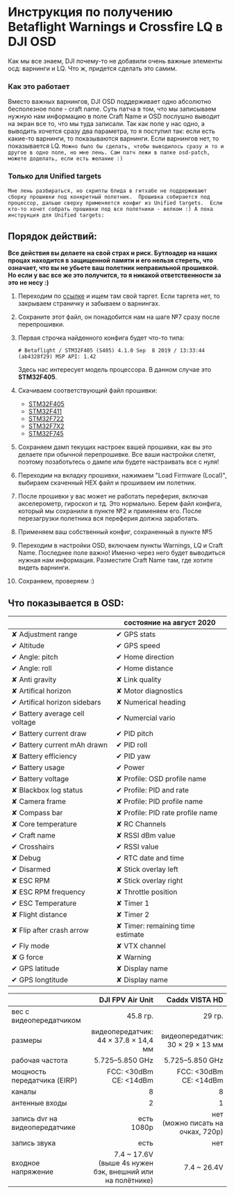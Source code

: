 # Инструкция по получению Betaflight Warnings и Crossfire LQ в DJI OSD

Как мы все знаем, DJI почему-то не добавили очень важные элементы осд: варнинги и LQ. 
Что ж, придется сделать это самим.

### Как это работает

Вместо важных варнингов, DJI OSD поддерживает одно абсолютно бесполезное поле - craft name. 
Суть патча в том, что мы записываем нужную нам информацию в поле Craft Name и OSD послушно выводит на экран все то, что мы туда записали.
Так как поле у нас одно, а выводить хочется сразу два параметра, то я поступил так: если есть какие-то варнинги, то показываются варнинги. Если варнингов нет, то показывается LQ.
`Можно было бы сделать, чтобы выводилось сразу и то и другое в одно поле, но мне лень. Сам патч лежи в папке osd-patch, можете доделать, если есть желание :)`

### Только для Unified targets

`Мне лень разбираться, но скрипты блида в гитхабе не поддерживают сборку прошивки под конкретный полетник. 
Прошивка собирается под процессор, дальше сверху применяется конфиг из Unified targets. 
Если кто-то хочет собрать прошивки под все полетники - велком :) А пока инструкция для Unified targets:`


## Порядок действий:

**Все действия вы делаете на свой страх и риск. 
Бутлоадер на наших процах находится в защищенной памяти и его нельзя стереть, что означает, что вы не убьете ваш полетник неправильной прошивкой.
Но если у вас все же это получится, то я никакой ответственности за это не несу :)**

1. Переходим по [ссылке](https://github.com/betaflight/unified-targets/tree/master/configs/default) и ищем там свой таргет. 
Если таргета нет, то закрываем страничку и забываем о варнингах.

1. Сохраните этот файл, он понадобится нам на шаге №7 сразу после перепрошивки.

1. Первая строчка найденного конфига будет что-то типа:
   
    `# Betaflight / STM32F405 (S405) 4.1.0 Sep  8 2019 / 13:33:44 (ab4328f29) MSP API: 1.42`

    Здесь нас интересует модель процессора. В данном случае это **STM32F405**. 
    
1. Скачиваем соответствующий файл прошивки:
    * [STM32F405](/4.2.3_hex/betaflight_4.2.3_STM32F405_norevision.hex)
    * [STM32F411](/4.2.3_hex/betaflight_4.2.3_STM32F411_norevision.hex)
    * [STM32F722](/4.2.3_hex/betaflight_4.2.3_STM32F7X2_norevision.hex)
    * [STM32F7X2](/4.2.3_hex/betaflight_4.2.3_STM32F7X2_norevision.hex)
    * [STM32F745](/4.2.3_hex/betaflight_4.2.3_STM32F745_norevision.hex)

1. Сохраняем дамп текущих настроек вашей прошивки, как вы это делаете при обычной перепрошивке. Все ваши настройки слетят, поэтому позаботьтесь о дампе или будете настраивать все с нуля!

1. Переходим на вкладку прошивки, нажимаем "Load Firmware (Local)", выбираем скаченный HEX файл и прошиваем им полетник.

1. После прошивки у вас может не работать переферия, включая акселерометр, гироскоп и тд. Это нормально. 
Берем файл конфига, который мы сохранили в пункте №2 и применяем его. После перезагрузки полетника вся переферия должна заработать.

1. Применяем ваш собственный конфиг, сохраненный в пункте №5

1. Переходим в настройки OSD, включаем пункты Warnings, LQ и Craft Name. Последнее поле важно! Именно через него будет выводиться нужная нам информация. Разместите Craft Name там, где хотите видеть варнинги.

1. Сохраняем, проверяем :)

## Что показывается в OSD:
|                                                              | состояние на август 2020         |
| ------------------------------------------------------------ | -------------------------------- |
| ✘ Adjustment range                                           | ✔ GPS stats                      |
| ✔ Altitude                                                   | ✔ GPS speed                      |
| ✔ Angle: pitch                                               | ✔ Home direction                 |
| ✔ Angle: roll                                                | ✔ Home distance                  |
| ✘ Anti gravity                                               | ✘ Link quality                   |
| ✘ Artifical horizon                                          | ✘ Motor diagnostics              |
| ✔ Artifical horizon sidebars                                 | ✘ Numerical heading              |
| ✔ Battery average cell voltage                               | ✔ Numercial vario                |
| ✔ Battery current draw                                       | ✔ PID pitch                      |
| ✔ Battery current mAh drawn                                  | ✔ PID roll                       |
| ✘ Battery efficiency                                         | ✔ PID yaw                        |
| ✔ Battery usage                                              | ✔ Power                          |
| ✔ Battery voltage                                            | ✘ Profile: OSD profile name      |
| ✘ Blackbox log status                                        | ✔ Profile: PID and rate          |
| ✘ Camera frame                                               | ✘ Profile: PID profile name      |
| ✘ Compass bar                                                | ✘ Profile: PID rate profile name |
| ✘ Core temperature                                           | ✘ RC Channels                    |
| ✔ Craft name                                                 | ✘ RSSI dBm value                 |
| ✔ Crosshairs                                                 | ✔ RSSI value                     |
| ✘ Debug                                                      | ✔ RTC date and time              |
| ✔ Disarmed                                                   | ✘ Stick overlay left             |
| ✘ ESC RPM                                                    | ✘ Stick overlay right            |
| ✘ ESC RPM frequency                                          | ✘ Throttle position              |
| ✔ ESC Temperature                                            | ✘ Timer 1                        |
| ✘ Flight distance                                            | ✘ Timer 2                        |
| ✘ Flip after crash arrow                                     | ✘ Timer: remaining time estimate |
| ✔ Fly mode                                                   | ✘ VTX channel                    |
| ✘ G force                                                    | ✘ Warning                        |
| ✔ GPS latitude                                               | ✘ Display name                   |
| ✔ GPS longtitude                                             | ✘ Display name                   |

|                                |                                          DJI FPV Air Unit |                    Caddx VISTA HD |
| :----------------------------- | --------------------------------------------------------: | --------------------------------: |
| вес с видеопередатчиком        |                                                  45.8 гр. |                            29 гр. |
| размеры                        |                    видеопередатчик:<br /> 44 × 37.8 × 14,4 мм | видеопередатчик:<br />30 × 29 × 13 мм |
| рабочая частота                |                                          5.725–5.850 GHz |                   5.725–5.850 GHz |
| мощность передатчика (EIRP)    |                           FCC: <30dBm<br />CE: <14dBm |   FCC: <30dBm<br />CE: <14dBm |
| каналы                         |                                                         8 |                                 8 |
| антенные входы                 |                                                         2 |                                 1 |
| запись dvr на видеопередатчике |                                         есть<br />1080p | нет<br />(можно писать на очках, 720p) |
| запись звука                   |                                                      есть |                               нет |
| входное напряжение             | 7.4 ~ 17.6V<br />(выше 4s нужен бэк, внешний или на полётнике) |                       7.4 ~ 26.4V |
